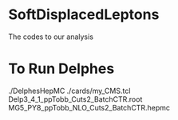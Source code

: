# SoftDisplacedLeptons
The codes to our analysis

# To Run Delphes
./DelphesHepMC ./cards/my_CMS.tcl Delp3_4_1_ppTobb_Cuts2_BatchCTR.root MG5_PY8_ppTobb_NLO_Cuts2_BatchCTR.hepmc
